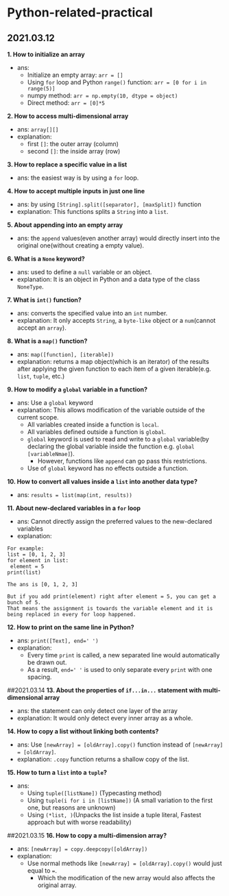 # Python-related-practical
## 2021.03.12
**1. How to initialize an array**
   - ans: 
      - Initialize an empty array: `arr = []`
      - Using `for` loop and Python `range()` function: `arr = [0 for i in range(5)]`
      - numpy method: `arr = np.empty(10, dtype = object)`
      - Direct method: `arr = [0]*5`
      
**2. How to access multi-dimensional array**
   - ans: `array[][]`
   - explanation:
      - first `[]`: the outer array (column)
      - second `[]`: the inside array (row)
     
**3. How to replace a specific value in a list**
   - ans: the easiest way is by using a `for` loop.

**4. How to accept multiple inputs in just one line**
   - ans: by using `[String].split([separator], [maxSplit])` function
   - explanation: This functions splits a `String` into a `list`.

**5. About appending into an empty array**
   - ans: the `append` values(even another array) would directly insert into the original one(without creating a empty value).

**6. What is a `None` keyword?**
   - ans: used to define a `null` variable or an object.
   - explanation: It is an object in Python and a data type of the class `NoneType`.

**7. What is `int()` function?**
   - ans: converts the specified value into an `int` number.
   - explanation: It only accepts `String`, a `byte-like` object or a `num`(cannot accept an `array`).

**8. What is a `map()` function?**
   - ans: `map([function], [iterable])`
   - explanation: returns a map object(which is an iterator) of the results after applying the given function to each item of a given iterable(e.g. `list`, `tuple`, etc.) 

**9. How to  modify a `global` variable in a function?**
   - ans: Use a `global` keyword
   - explanation: This allows modification of the variable outside of the current scope.
      - All variables created inside a function is `local`.
      - All variables defined outside a function is `global`.
      - `global` keyword is used to read and write to a `global` variable(by declaring the global variable inside the function e.g. `global [variableNmae]`).
         - However, functions like `append` can go pass this restrictions.
      - Use of `global` keyword has no effects outside a function.
      

**10. How to convert all values inside a `list` into another data type?**
   - ans: `results = list(map(int, results))`

**11. About new-declared variables in a `for` loop**
   - ans: Cannot directly assign the preferred values to the new-declared variables
   - explanation:
   ```
   For example:
   list = [0, 1, 2, 3]
   for element in list:
    element = 5
   print(list)
   
   The ans is [0, 1, 2, 3]
   
   But if you add print(element) right after element = 5, you can get a bunch of 5.
   That means the assignment is towards the variable element and it is being replaced in every for loop happened.
   ```

**12. How to print on the same line in Python?**
   - ans: `print([Text], end=' ')`
   - explanation:
      - Every time `print` is called, a new separated line would automatically be drawn out.
      - As a result, `end=' '` is used to only separate every `print` with one spacing.

##2021.03.14
**13. About the properties of `if...in...` statement with multi-dimensional array**
   - ans: the statement can only detect one layer of the array
   - explanation: It would only detect every inner array as a whole.

**14. How to copy a list without linking both contents?**
   - ans: Use `[newArray] = [oldArray].copy()` function instead of `[newArray] = [oldArray]`.
   - explanation: `.copy` function returns a shallow copy of the list.

**15. How to turn a `list` into a `tuple`?**
   - ans:
      - Using `tuple([listName])` (Typecasting method)
      - Using `tuple(i for i in [listName])` (A small variation to the first one, but reasons are unknown)
      - Using `(*list, )`(Unpacks the list inside a tuple literal, Fastest approach but with worse readability)

##2021.03.15
**16. How to copy a multi-dimension array?**
   - ans: `[newArray] = copy.deepcopy([oldArray])`
   - explanation: 
      - Use normal methods like `[newArray] = [oldArray].copy()` would just equal to `=`.
         - Which the modification of the new array would also affects the original array.
